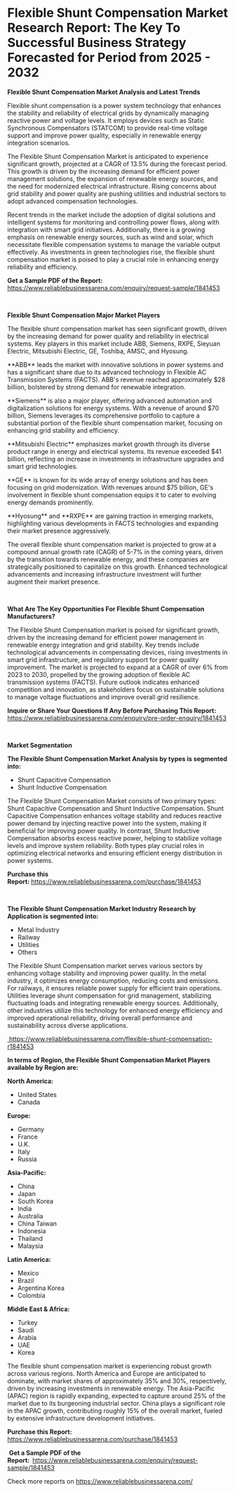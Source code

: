 <p><h1>Flexible Shunt Compensation Market Research Report: The Key To Successful Business Strategy Forecasted for Period from 2025 - 2032</h1></p><p><strong>Flexible Shunt Compensation Market Analysis and Latest Trends</strong></p>
<p><p>Flexible shunt compensation is a power system technology that enhances the stability and reliability of electrical grids by dynamically managing reactive power and voltage levels. It employs devices such as Static Synchronous Compensators (STATCOM) to provide real-time voltage support and improve power quality, especially in renewable energy integration scenarios.</p><p>The Flexible Shunt Compensation Market is anticipated to experience significant growth, projected at a CAGR of 13.5% during the forecast period. This growth is driven by the increasing demand for efficient power management solutions, the expansion of renewable energy sources, and the need for modernized electrical infrastructure. Rising concerns about grid stability and power quality are pushing utilities and industrial sectors to adopt advanced compensation technologies.</p><p>Recent trends in the market include the adoption of digital solutions and intelligent systems for monitoring and controlling power flows, along with integration with smart grid initiatives. Additionally, there is a growing emphasis on renewable energy sources, such as wind and solar, which necessitate flexible compensation systems to manage the variable output effectively. As investments in green technologies rise, the flexible shunt compensation market is poised to play a crucial role in enhancing energy reliability and efficiency.</p></p>
<p><strong>Get a Sample PDF of the Report:&nbsp;</strong> <a href="https://www.reliablebusinessarena.com/enquiry/request-sample/1841453?utm_campaign=3443&utm_medium=2&utm_source=Github&utm_content=ia&utm_term=07042025&utm_id=flexible-shunt-compensation">https://www.reliablebusinessarena.com/enquiry/request-sample/1841453</a></p>
<p>&nbsp;</p>
<p><strong>Flexible Shunt Compensation Major Market Players</strong></p>
<p><p>The flexible shunt compensation market has seen significant growth, driven by the increasing demand for power quality and reliability in electrical systems. Key players in this market include ABB, Siemens, RXPE, Sieyuan Electric, Mitsubishi Electric, GE, Toshiba, AMSC, and Hyosung. </p><p>**ABB** leads the market with innovative solutions in power systems and has a significant share due to its advanced technology in Flexible AC Transmission Systems (FACTS). ABB's revenue reached approximately $28 billion, bolstered by strong demand for renewable integration.</p><p>**Siemens** is also a major player, offering advanced automation and digitalization solutions for energy systems. With a revenue of around $70 billion, Siemens leverages its comprehensive portfolio to capture a substantial portion of the flexible shunt compensation market, focusing on enhancing grid stability and efficiency.</p><p>**Mitsubishi Electric** emphasizes market growth through its diverse product range in energy and electrical systems. Its revenue exceeded $41 billion, reflecting an increase in investments in infrastructure upgrades and smart grid technologies. </p><p>**GE** is known for its wide array of energy solutions and has been focusing on grid modernization. With revenues around $75 billion, GE's involvement in flexible shunt compensation equips it to cater to evolving energy demands prominently.</p><p>**Hyosung** and **RXPE** are gaining traction in emerging markets, highlighting various developments in FACTS technologies and expanding their market presence aggressively.</p><p>The overall flexible shunt compensation market is projected to grow at a compound annual growth rate (CAGR) of 5-7% in the coming years, driven by the transition towards renewable energy, and these companies are strategically positioned to capitalize on this growth. Enhanced technological advancements and increasing infrastructure investment will further augment their market presence.</p></p>
<p>&nbsp;</p>
<p><strong>What Are The Key Opportunities For Flexible Shunt Compensation Manufacturers?</strong></p>
<p><p>The Flexible Shunt Compensation market is poised for significant growth, driven by the increasing demand for efficient power management in renewable energy integration and grid stability. Key trends include technological advancements in compensating devices, rising investments in smart grid infrastructure, and regulatory support for power quality improvement. The market is projected to expand at a CAGR of over 6% from 2023 to 2030, propelled by the growing adoption of flexible AC transmission systems (FACTS). Future outlook indicates enhanced competition and innovation, as stakeholders focus on sustainable solutions to manage voltage fluctuations and improve overall grid resilience.</p></p>
<p><strong>Inquire or Share Your Questions If Any Before Purchasing This Report:</strong> <a href="https://www.reliablebusinessarena.com/enquiry/pre-order-enquiry/1841453?utm_campaign=3443&utm_medium=2&utm_source=Github&utm_content=ia&utm_term=07042025&utm_id=flexible-shunt-compensation">https://www.reliablebusinessarena.com/enquiry/pre-order-enquiry/1841453</a></p>
<p>&nbsp;</p>
<p><strong>Market Segmentation</strong></p>
<p><strong>The Flexible Shunt Compensation Market Analysis by types is segmented into:</strong></p>
<p><ul><li>Shunt Capacitive Compensation</li><li>Shunt Inductive Compensation</li></ul></p>
<p><p>The Flexible Shunt Compensation Market consists of two primary types: Shunt Capacitive Compensation and Shunt Inductive Compensation. Shunt Capacitive Compensation enhances voltage stability and reduces reactive power demand by injecting reactive power into the system, making it beneficial for improving power quality. In contrast, Shunt Inductive Compensation absorbs excess reactive power, helping to stabilize voltage levels and improve system reliability. Both types play crucial roles in optimizing electrical networks and ensuring efficient energy distribution in power systems.</p></p>
<p><strong>Purchase this Report:&nbsp;</strong><a href="https://www.reliablebusinessarena.com/purchase/1841453?utm_campaign=3443&utm_medium=2&utm_source=Github&utm_content=ia&utm_term=07042025&utm_id=flexible-shunt-compensation">https://www.reliablebusinessarena.com/purchase/1841453</a></p>
<p>&nbsp;</p>
<p><strong>The Flexible Shunt Compensation Market Industry Research by Application is segmented into:</strong></p>
<p><ul><li>Metal Industry</li><li>Railway</li><li>Utilities</li><li>Others</li></ul></p>
<p><p>The Flexible Shunt Compensation market serves various sectors by enhancing voltage stability and improving power quality. In the metal industry, it optimizes energy consumption, reducing costs and emissions. For railways, it ensures reliable power supply for efficient train operations. Utilities leverage shunt compensation for grid management, stabilizing fluctuating loads and integrating renewable energy sources. Additionally, other industries utilize this technology for enhanced energy efficiency and improved operational reliability, driving overall performance and sustainability across diverse applications.</p></p>
<p><a href="https://www.reliablebusinessarena.com/flexible-shunt-compensation-r1841453?utm_campaign=3443&utm_medium=2&utm_source=Github&utm_content=ia&utm_term=07042025&utm_id=flexible-shunt-compensation">&nbsp;https://www.reliablebusinessarena.com/flexible-shunt-compensation-r1841453</a></p>
<p><strong>In terms of Region, the Flexible Shunt Compensation Market Players available by Region are:</strong></p>
<p>
    <p> <strong> North America: </strong>
        <ul>
            <li>United States</li>
            <li>Canada</li>
        </ul>
        </p> 
    <p> <strong> Europe: </strong>
        <ul>
            <li>Germany</li>
            <li>France</li>
            <li>U.K.</li>
            <li>Italy</li>
            <li>Russia</li>
        </ul>
        </p> 
    <p> <strong> Asia-Pacific: </strong>
        <ul>
            <li>China</li>
            <li>Japan</li>
            <li>South Korea</li>
            <li>India</li>
            <li>Australia</li>
            <li>China Taiwan</li>
            <li>Indonesia</li>
            <li>Thailand</li>
            <li>Malaysia</li>
        </ul>
        </p> 
    <p> <strong> Latin America: </strong>
        <ul>
            <li>Mexico</li>
            <li>Brazil</li>
            <li>Argentina Korea</li>
            <li>Colombia</li>
        </ul>
        </p> 
    <p> <strong> Middle East & Africa: </strong>
        <ul>
            <li>Turkey</li>
            <li>Saudi</li>
            <li>Arabia</li>
            <li>UAE</li>
            <li>Korea</li>
        </ul>
    </p>
    </p>
<p><p>The flexible shunt compensation market is experiencing robust growth across various regions. North America and Europe are anticipated to dominate, with market shares of approximately 35% and 30%, respectively, driven by increasing investments in renewable energy. The Asia-Pacific (APAC) region is rapidly expanding, expected to capture around 25% of the market due to its burgeoning industrial sector. China plays a significant role in the APAC growth, contributing roughly 15% of the overall market, fueled by extensive infrastructure development initiatives.</p></p>
<p><strong>Purchase this Report: </strong><a href="https://www.reliablebusinessarena.com/purchase/1841453?utm_campaign=3443&utm_medium=2&utm_source=Github&utm_content=ia&utm_term=07042025&utm_id=flexible-shunt-compensation">https://www.reliablebusinessarena.com/purchase/1841453</a></p>
<p>&nbsp;<strong>Get a Sample PDF of the Report:&nbsp;&nbsp;</strong><a href="https://www.reliablebusinessarena.com/enquiry/request-sample/1841453?utm_campaign=3443&utm_medium=2&utm_source=Github&utm_content=ia&utm_term=07042025&utm_id=flexible-shunt-compensation">https://www.reliablebusinessarena.com/enquiry/request-sample/1841453</a></p>
<p><strong></strong></p>
<p>Check more reports on <a href="https://www.reliablebusinessarena.com/?utm_campaign=3443&utm_medium=2&utm_source=Github&utm_content=ia&utm_term=07042025&utm_id=flexible-shunt-compensation">https://www.reliablebusinessarena.com/</a></p>
